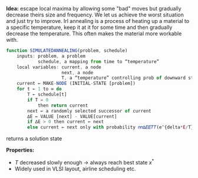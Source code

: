 **Idea:** escape local maxima by allowing some "bad" moves but gradually decrease theirs size and frequency.
We let us achieve the worst situation and just try to improve. Irl annealing is a process of heating up a material to a specific temperature, keep it at it for some time and then gradually decrease the temperature. This often makes the material more workable with.
```js
function SIMULATEDANNEALING(problem, schedule)
	inputs: problem, a problem  
			schedule, a mapping from time to “temperature”  
	local variables: current, a node  
					 next, a node  
					 T, a “temperature” controlling prob of downward steps  
	current ← MAKE-NODE (INITIAL-STATE [problem])  
	for t ← 1 to ∞ do  
		T ← schedule[t]  
		if T = 0 
			then return current  
		next ← a randomly selected successor of current  
		∆E ← VALUE [next] - VALUE[current]  
		if ∆E > 0 then current ← next  
		else current ← next only with probability 𝑛𝑛∆𝐸𝐸𝑇𝑇(e^{delta*E/T})
```
returns a solution state  

**Properties:**
* $T$ decreased slowly enough -> always reach best state $x^*$ 
* Widely used in VLSI layout, airline scheduling etc.
